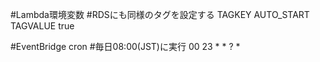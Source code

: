 #Lambda環境変数
#RDSにも同様のタグを設定する
TAGKEY	AUTO_START
TAGVALUE	true

#EventBridge cron
#毎日08:00(JST)に実行
00 23 * * ? *